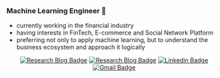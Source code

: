 ### Machine Learning Engineer 🌱
- currently working in the financial industry  
- having interests in FinTech, E-commerce and Social Network Platform  
- preferring not only to apply machine learning, but to understand the business ecosystem and approach it logically

<div align=center>

[![Research Blog Badge](http://img.shields.io/badge/-Research%20Blog-ff69b4?style=for-the-badge&logo=Bloglovin&link=https://greeksharifa.github.io/blog/categories/)](https://greeksharifa.github.io/blog/categories/) 
[![Research Blog Badge](http://img.shields.io/badge/-Research%20Blog-ff69b4?style=for-the-badge&logo=Medium&link=https://youyoung-jang.medium.com/)](https://greeksharifa.github.io/blog/categories/) 
[![Linkedin Badge](https://img.shields.io/badge/-LinkedIn-blue?style=for-the-badge&logo=Linkedin&logoColor=white&link=https://www.linkedin.com/in/youyoungjang/)](https://www.linkedin.com/in/youyoungjang/) 
[![Gmail Badge](https://img.shields.io/badge/-Gmail-d14836?style=for-the-badge&logo=Gmail&logoColor=white&link=mailto:pushkin522@gmail.com)](mailto:pushkin522@gmail.com) 
  
</div>
